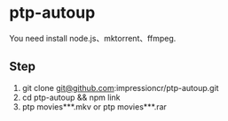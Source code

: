 # ptp-autoup
You need install node.js、mktorrent、ffmpeg.
## Step
1. git clone git@github.com:impressioncr/ptp-autoup.git
2. cd ptp-autoup && npm link
3. ptp movies***.mkv or ptp movies***.rar
